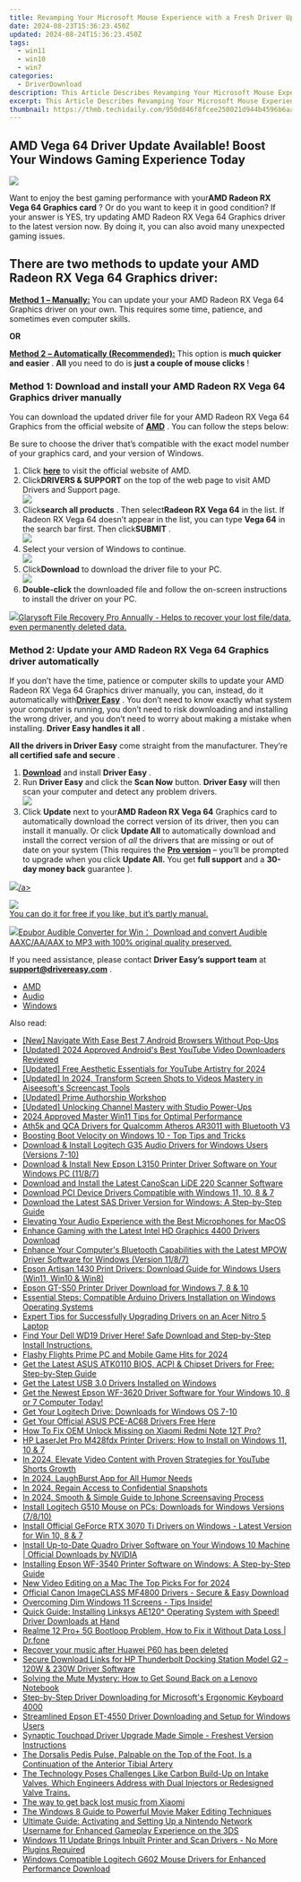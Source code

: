 ```yaml
---
title: Revamping Your Microsoft Mouse Experience with a Fresh Driver Update on Windows
date: 2024-08-23T15:36:23.450Z
updated: 2024-08-24T15:36:23.450Z
tags:
  - win11
  - win10
  - win7
categories:
  - DriverDownload
description: This Article Describes Revamping Your Microsoft Mouse Experience with a Fresh Driver Update on Windows
excerpt: This Article Describes Revamping Your Microsoft Mouse Experience with a Fresh Driver Update on Windows
thumbnail: https://thmb.techidaily.com/950d846f8fcee250021d944b4596b6aafb3f396fb97820df6fae0f8fc53f28aa.jpg
---
```


## AMD Vega 64 Driver Update Available! Boost Your Windows Gaming Experience Today

![](https://images.drivereasy.com/wp-content/uploads/2018/12/snap000078-300x267.png)

 Want to enjoy the best gaming performance with your**AMD Radeon RX Vega 64 Graphics card** ? Or do you want to keep it in good condition? If your answer is YES, try updating AMD Radeon RX Vega 64 Graphics driver to the latest version now. By doing it, you can also avoid many unexpected gaming issues.

## **There are two methods to update your AMD Radeon RX Vega 64 Graphics driver:**

[**Method 1** **– Manually:**](https://tools.techidaily.com/drivereasy/download/)  You can update your your AMD Radeon RX Vega 64 Graphics driver on your own. This requires some time, patience, and sometimes even computer skills.

**OR**

[**Method 2** **– Automatically (Recommended):**](https://www.drivereasy.com/knowledge/amd-vega-64-drivers-download-update-solved/#b)  This option is **much quicker and easier** .   **All**  you need to do is   **just a couple of mouse clicks** !

### **Method 1: Download and install your AMD Radeon RX Vega 64 Graphics driver manually**

 You can download the updated driver file for your AMD Radeon RX Vega 64 Graphics from the official website of [**AMD**](https://www.amd.com/en) . You can follow the steps below:

 Be sure to choose the driver that’s compatible with the exact model number of your graphics card, and your version of Windows.

1. Click **[here](https://www.amd.com/en)**  to visit the official website of AMD.
2. Click**DRIVERS & SUPPORT** on the top of the web page to visit AMD Drivers and Support page.  
![](https://images.drivereasy.com/wp-content/uploads/2018/12/snap000079.png)
3. Click**search all products** . Then select**Radeon RX Vega 64** in the list. If Radeon RX Vega 64 doesn’t appear in the list, you can type **Vega 64** in the search bar first. Then click**SUBMIT** .  
![](https://images.drivereasy.com/wp-content/uploads/2018/12/snap000086.png)
4. Select your version of Windows to continue.  
![](https://images.drivereasy.com/wp-content/uploads/2018/12/snap000081.png)
5. Click**Download** to download the driver file to your PC.  
![](https://images.drivereasy.com/wp-content/uploads/2018/12/snap000082.png)
6. **Double-click** the downloaded file and follow the on-screen instructions to install the driver on your PC.

<!-- affiliate ads begin -->
<a href="https://order.glarysoft.com/order/checkout.php?PRODS=35504869&QTY=1&AFFILIATE=108875&CART=1"><img src="https://secure.avangate.com/images/merchant/6734fa703f6633ab896eecbdfad8953a/products/1_FR-200-1.png" border="0">Glarysoft File Recovery Pro Annually -  Helps to recover your lost file/data, even permanently deleted data. 
</a>
<!-- affiliate ads end -->
### **Method 2: Update your AMD Radeon RX Vega 64 Graphics driver automatically**

 If you don’t have the time, patience or computer skills to update your AMD Radeon RX Vega 64 Graphics driver manually, you can, instead, do it automatically with[**Driver Easy**](https://tools.techidaily.com/drivereasy/download/) .  You don’t need to know exactly what system your computer is running, you don’t need to risk downloading and installing the wrong driver, and you don’t need to worry about making a mistake when installing. **Driver Easy handles it all** .

**All the drivers in Driver Easy** come straight from the manufacturer. They‘re **all certified safe and secure** .

1. **[Download](https://tools.techidaily.com/drivereasy/download/)** and install **Driver Easy** .
2. Run **Driver Easy**  and click the **Scan Now**  button. **Driver Easy**  will then scan your computer and detect any problem drivers.  
![](https://images.drivereasy.com/wp-content/uploads/2018/12/snap000027-3.png)
3. Click **Update**  next to your**AMD Radeon RX Vega 64** Graphics card to automatically download the correct version of its driver, then you can install it manually. Or click **Update All**  to automatically download and install the correct version of _all_ the drivers that are missing or out of date on your system (This requires the **[Pro version](https://tools.techidaily.com/drivereasy/download/)**  – you’ll be prompted to upgrade when you click **Update All.**  You get **full support** and a **30-day money back** guarantee  ).  
<!-- affiliate ads begin -->
<a href="https://store.nero.com/order/checkout.php?PRODS=4729507&QTY=1&AFFILIATE=108875&CART=1"><img src="https://www.nero.com/nero-com-wAssets/img/banners/2023/TIU/Nero_TuneItUp_Screen_2.webp" border="0">/a>
<!-- affiliate ads end -->
![](https://images.drivereasy.com/wp-content/uploads/2018/12/snap000083.png)  
 You can do it for free if you like, but it’s partly manual.  
<!-- affiliate ads begin -->
<a href="https://secure.2checkout.com/order/checkout.php?PRODS=4708689&QTY=1&AFFILIATE=108875&CART=1"><img src="https://www.epubor.com/images/uppic/audible-converter-interface.png" border="0">Epubor Audible Converter for Win： Download and convert Audible AAXC/AA/AAX to MP3 with 100% original quality preserved.</a>
<!-- affiliate ads end -->
 If you need assistance, please contact **Driver Easy’s support team** at **[support@drivereasy.com](https://tools.techidaily.com/drivereasy/download/)**  .

* [AMD](https://tools.techidaily.com/drivereasy/download/)
* [Audio](https://tools.techidaily.com/drivereasy/download/)
* [Windows](https://tools.techidaily.com/drivereasy/download/)

<ins class="adsbygoogle"
     style="display:block"
     data-ad-format="autorelaxed"
     data-ad-client="ca-pub-7571918770474297"
     data-ad-slot="1223367746"></ins>



<ins class="adsbygoogle"
     style="display:block"
     data-ad-client="ca-pub-7571918770474297"
     data-ad-slot="8358498916"
     data-ad-format="auto"
     data-full-width-responsive="true"></ins>

<span class="atpl-alsoreadstyle">Also read:</span>
<div><ul>
<li><a href="https://youtube-stream.techidaily.com/new-navigate-with-ease-best-7-android-browsers-without-pop-ups/"><u>[New] Navigate With Ease  Best 7 Android Browsers Without Pop-Ups</u></a></li>
<li><a href="https://youtube-data.techidaily.com/ed-2024-approved-androids-best-youtube-video-downloaders-reviewed/"><u>[Updated] 2024 Approved  Android's Best YouTube Video Downloaders Reviewed</u></a></li>
<li><a href="https://eaxpv-info.techidaily.com/updated-free-aesthetic-essentials-for-youtube-artistry-for-2024/"><u>[Updated] Free Aesthetic Essentials for YouTube Artistry for 2024</u></a></li>
<li><a href="https://digital-screen-recording.techidaily.com/updated-in-2024-transform-screen-shots-to-videos-mastery-in-aiseesofts-screencast-tools/"><u>[Updated] In 2024, Transform Screen Shots to Videos  Mastery in Aiseesoft's Screencast Tools</u></a></li>
<li><a href="https://extra-approaches.techidaily.com/updated-prime-authorship-workshop/"><u>[Updated] Prime Authorship Workshop</u></a></li>
<li><a href="https://facebook-video-share.techidaily.com/updated-unlocking-channel-mastery-with-studio-power-ups/"><u>[Updated] Unlocking Channel Mastery with Studio Power-Ups</u></a></li>
<li><a href="https://extra-support.techidaily.com/2024-approved-master-win11-tips-for-optimal-performance/"><u>2024 Approved  Master Win11  Tips for Optimal Performance</u></a></li>
<li><a href="https://win-dash.techidaily.com/ath5k-and-qca-drivers-for-qualcomm-atheros-ar3011-with-bluetooth-v3/"><u>Ath5k and QCA Drivers for Qualcomm Atheros AR3011 with Bluetooth V3</u></a></li>
<li><a href="https://tech-renaissance.techidaily.com/boosting-boot-velocity-on-windows-10-top-tips-and-tricks/"><u>Boosting Boot Velocity on Windows 10 - Top Tips and Tricks</u></a></li>
<li><a href="https://win-dash.techidaily.com/download-and-install-logitech-g35-audio-drivers-for-windows-users-versions-7-10/"><u>Download & Install Logitech G35 Audio Drivers for Windows Users (Versions 7-10)</u></a></li>
<li><a href="https://win-dash.techidaily.com/download-and-install-new-epson-l3150-printer-driver-software-on-your-windows-pc-1187/"><u>Download & Install New Epson L3150 Printer Driver Software on Your Windows PC (11/8/7)</u></a></li>
<li><a href="https://win-dash.techidaily.com/download-and-install-the-latest-canoscan-lide-220-scanner-software/"><u>Download and Install the Latest CanoScan LiDE 220 Scanner Software</u></a></li>
<li><a href="https://win-dash.techidaily.com/download-pci-device-drivers-compatible-with-windows-11-10-8-and-7/"><u>Download PCI Device Drivers Compatible with Windows 11, 10, 8 & 7</u></a></li>
<li><a href="https://win-dash.techidaily.com/download-the-latest-sas-driver-version-for-windows-a-step-by-step-guide/"><u>Download the Latest SAS Driver Version for Windows: A Step-by-Step Guide</u></a></li>
<li><a href="https://desktop-recording.techidaily.com/elevating-your-audio-experience-with-the-best-microphones-for-macos/"><u>Elevating Your Audio Experience with the Best Microphones for MacOS</u></a></li>
<li><a href="https://win-dash.techidaily.com/enhance-gaming-with-the-latest-intel-hd-graphics-4400-drivers-download/"><u>Enhance Gaming with the Latest Intel HD Graphics 4400 Drivers Download</u></a></li>
<li><a href="https://win-dash.techidaily.com/enhance-your-computers-bluetooth-capabilities-with-the-latest-mpow-driver-software-for-windows-version-1187/"><u>Enhance Your Computer's Bluetooth Capabilities with the Latest MPOW Driver Software for Windows (Version 11/8/7)</u></a></li>
<li><a href="https://win-dash.techidaily.com/epson-artisan-1430-print-drivers-download-guide-for-windows-users-win11-win10-and-win8/"><u>Epson Artisan 1430 Print Drivers: Download Guide for Windows Users (Win11, Win10 & Win8)</u></a></li>
<li><a href="https://win-dash.techidaily.com/epson-gt-s50-printer-driver-download-for-windows-7-8-and-10/"><u>Epson GT-S50 Printer Driver Download for Windows 7, 8 & 10</u></a></li>
<li><a href="https://win-dash.techidaily.com/essential-steps-compatible-arduino-drivers-installation-on-windows-operating-systems/"><u>Essential Steps: Compatible Arduino Drivers Installation on Windows Operating Systems</u></a></li>
<li><a href="https://win-dash.techidaily.com/expert-tips-for-successfully-upgrading-drivers-on-an-acer-nitro-5-laptop/"><u>Expert Tips for Successfully Upgrading Drivers on an Acer Nitro 5 Laptop</u></a></li>
<li><a href="https://win-dash.techidaily.com/find-your-dell-wd19-driver-here-safe-download-and-step-by-step-install-instructions/"><u>Find Your Dell WD19 Driver Here! Safe Download and Step-by-Step Install Instructions.</u></a></li>
<li><a href="https://some-techniques.techidaily.com/flashy-flights-prime-pc-and-mobile-game-hits-for-2024/"><u>Flashy Flights  Prime PC and Mobile Game Hits for 2024</u></a></li>
<li><a href="https://win-dash.techidaily.com/get-the-latest-asus-atk0110-bios-acpi-and-chipset-drivers-for-free-step-by-step-guide/"><u>Get the Latest ASUS ATK0110 BIOS, ACPI & Chipset Drivers for Free: Step-by-Step Guide</u></a></li>
<li><a href="https://win-dash.techidaily.com/get-the-latest-usb-30-drivers-installed-on-windows/"><u>Get the Latest USB 3.0 Drivers Installed on Windows</u></a></li>
<li><a href="https://win-dash.techidaily.com/get-the-newest-epson-wf-3620-driver-software-for-your-windows-10-8-or-7-computer-today/"><u>Get the Newest Epson WF-3620 Driver Software for Your Windows 10, 8 or 7 Computer Today!</u></a></li>
<li><a href="https://win-dash.techidaily.com/get-your-logitech-drive-downloads-for-windows-os-7-10/"><u>Get Your Logitech Drive: Downloads for Windows OS 7-10</u></a></li>
<li><a href="https://win-dash.techidaily.com/get-your-official-asus-pce-ac68-drivers-free-here/"><u>Get Your Official ASUS PCE-AC68 Drivers Free Here</u></a></li>
<li><a href="https://unlock-android.techidaily.com/how-to-fix-oem-unlock-missing-on-xiaomi-redmi-note-12t-pro-by-drfone-android/"><u>How To Fix OEM Unlock Missing on Xiaomi Redmi Note 12T Pro?</u></a></li>
<li><a href="https://win-dash.techidaily.com/hp-laserjet-pro-m428fdx-printer-drivers-how-to-install-on-windows-11-10-and-7/"><u>HP LaserJet Pro M428fdx Printer Drivers: How to Install on Windows 11, 10 & 7</u></a></li>
<li><a href="https://youtube-videos.techidaily.com/in-2024-elevate-video-content-with-proven-strategies-for-youtube-shorts-growth/"><u>In 2024, Elevate Video Content with Proven Strategies for YouTube Shorts Growth</u></a></li>
<li><a href="https://extra-support.techidaily.com/in-2024-laughburst-app-for-all-humor-needs/"><u>In 2024, LaughBurst App for All Humor Needs</u></a></li>
<li><a href="https://snapchat-videos.techidaily.com/in-2024-regain-access-to-confidential-snapshots/"><u>In 2024, Regain Access to Confidential Snapshots</u></a></li>
<li><a href="https://screen-sharing-recording.techidaily.com/in-2024-smooth-and-simple-guide-to-iphone-screensaving-process/"><u>In 2024, Smooth & Simple Guide to Iphone Screensaving Process</u></a></li>
<li><a href="https://win-dash.techidaily.com/install-logitech-g510-mouse-on-pcs-downloads-for-windows-versions-7810/"><u>Install Logitech G510 Mouse on PCs: Downloads for Windows Versions (7/8/10)</u></a></li>
<li><a href="https://win-dash.techidaily.com/install-official-geforce-rtx-3070-ti-drivers-on-windows-latest-version-for-win-10-8-and-7/"><u>Install Official GeForce RTX 3070 Ti Drivers on Windows - Latest Version for Win 10, 8 & 7</u></a></li>
<li><a href="https://win-dash.techidaily.com/install-up-to-date-quadro-driver-software-on-your-windows-10-machine-official-downloads-by-nvidia/"><u>Install Up-to-Date Quadro Driver Software on Your Windows 10 Machine | Official Downloads by NVIDIA</u></a></li>
<li><a href="https://win-dash.techidaily.com/installing-epson-wf-3540-printer-software-on-windows-a-step-by-step-guide/"><u>Installing Epson WF-3540 Printer Software on Windows: A Step-by-Step Guide</u></a></li>
<li><a href="https://smart-video-creator.techidaily.com/new-video-editing-on-a-mac-the-top-picks-for-for-2024/"><u>New Video Editing on a Mac The Top Picks For for 2024</u></a></li>
<li><a href="https://win-dash.techidaily.com/official-canon-imageclass-mf4800-drivers-secure-and-easy-download/"><u>Official Canon ImageCLASS MF4800 Drivers - Secure & Easy Download</u></a></li>
<li><a href="https://win11-tips.techidaily.com/overcoming-dim-windows-11-screens-tips-inside/"><u>Overcoming Dim Windows 11 Screens - Tips Inside!</u></a></li>
<li><a href="https://win-dash.techidaily.com/quick-guide-installing-linksys-ae120-operating-system-with-speed-driver-downloads-at-hand/"><u>Quick Guide: Installing Linksys AE120^ Operating System with Speed! Driver Downloads at Hand</u></a></li>
<li><a href="https://howto.techidaily.com/realme-12-proplus-5g-bootloop-problem-how-to-fix-it-without-data-loss-drfone-by-drfone-fix-android-problems-fix-android-problems/"><u>Realme 12 Pro+ 5G Bootloop Problem, How to Fix it Without Data Loss | Dr.fone</u></a></li>
<li><a href="https://review-topics.techidaily.com/recover-your-music-after-huawei-p60-has-been-deleted-by-fonelab-android-recover-music/"><u>Recover your music after Huawei P60 has been deleted</u></a></li>
<li><a href="https://win-dash.techidaily.com/secure-download-links-for-hp-thunderbolt-docking-station-model-g2-120w-and-230w-driver-software/"><u>Secure Download Links for HP Thunderbolt Docking Station Model G2 – 120W & 230W Driver Software</u></a></li>
<li><a href="https://sound-issues.techidaily.com/solving-the-mute-mystery-how-to-get-sound-back-on-a-lenovo-notebook/"><u>Solving the Mute Mystery: How to Get Sound Back on a Lenovo Notebook</u></a></li>
<li><a href="https://win-dash.techidaily.com/step-by-step-driver-downloading-for-microsofts-ergonomic-keyboard-4000/"><u>Step-by-Step Driver Downloading for Microsoft's Ergonomic Keyboard 4000</u></a></li>
<li><a href="https://win-dash.techidaily.com/streamlined-epson-et-4550-driver-downloading-and-setup-for-windows-users/"><u>Streamlined Epson ET-4550 Driver Downloading and Setup for Windows Users</u></a></li>
<li><a href="https://win-dash.techidaily.com/synaptic-touchpad-driver-upgrade-made-simple-freshest-version-instructions/"><u>Synaptic Touchpad Driver Upgrade Made Simple - Freshest Version Instructions</u></a></li>
<li><a href="https://win-dash.techidaily.com/the-dorsalis-pedis-pulse-palpable-on-the-top-of-the-foot-is-a-continuation-of-the-anterior-tibial-artery/"><u>The Dorsalis Pedis Pulse, Palpable on the Top of the Foot, Is a Continuation of the Anterior Tibial Artery</u></a></li>
<li><a href="https://win-dash.techidaily.com/1722977511262-the-technology-poses-challenges-like-carbon-build-up-on-intake-valves-which-engineers-address-with-dual-injectors-or-redesigned-valve-trains/"><u>The Technology Poses Challenges Like Carbon Build-Up on Intake Valves, Which Engineers Address with Dual Injectors or Redesigned Valve Trains.</u></a></li>
<li><a href="https://techidaily.com/the-way-to-get-back-lost-music-from-xiaomi-by-fonelab-android-recover-music/"><u>The way to get back lost music from Xiaomi</u></a></li>
<li><a href="https://extra-tips.techidaily.com/the-windows-8-guide-to-powerful-movie-maker-editing-techniques/"><u>The Windows 8 Guide to Powerful Movie Maker Editing Techniques</u></a></li>
<li><a href="https://buynow-info.techidaily.com/ultimate-guide-activating-and-setting-up-a-nintendo-network-username-for-enhanced-gameplay-experience-on-the-3ds/"><u>Ultimate Guide: Activating and Setting Up a Nintendo Network Username for Enhanced Gameplay Experience on the 3DS</u></a></li>
<li><a href="https://win-dash.techidaily.com/windows-11-update-brings-inbuilt-printer-and-scan-drivers-no-more-plugins-required/"><u>Windows 11 Update Brings Inbuilt Printer and Scan Drivers - No More Plugins Required</u></a></li>
<li><a href="https://win-dash.techidaily.com/windows-compatible-logitech-g602-mouse-drivers-for-enhanced-performance-download/"><u>Windows Compatible Logitech G602 Mouse Drivers for Enhanced Performance Download</u></a></li>
</ul></div>
